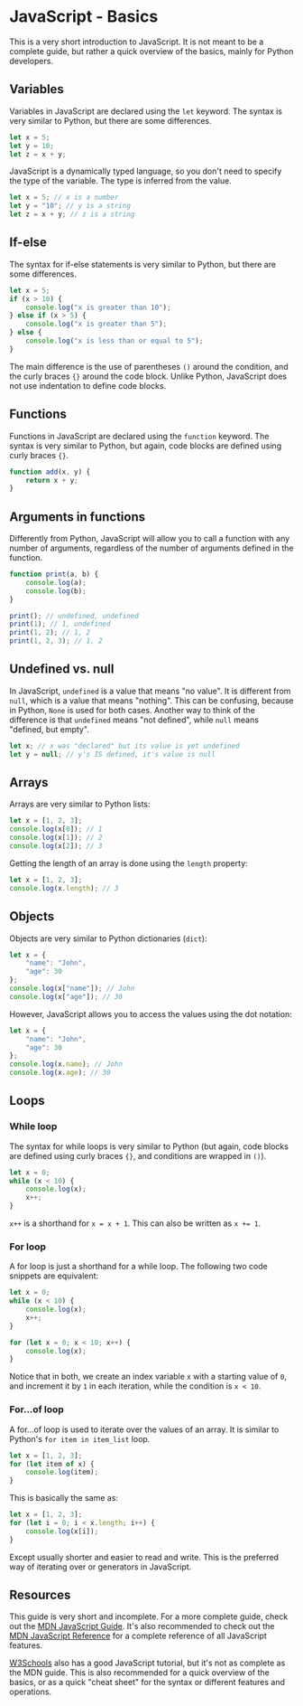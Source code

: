 # JavaScript - Basics

This is a very short introduction to JavaScript. It is not meant to be a complete guide, but rather a quick overview of the basics, mainly for Python developers.

## Variables

Variables in JavaScript are declared using the `let` keyword. The syntax is very similar to Python, but there are some differences.

```javascript
let x = 5;
let y = 10;
let z = x + y;
```

JavaScript is a dynamically typed language, so you don't need to specify the type of the variable. The type is inferred from the value.

```javascript
let x = 5; // x is a number
let y = "10"; // y is a string
let z = x + y; // z is a string
```

## If-else

The syntax for if-else statements is very similar to Python, but there are some differences.

```javascript
let x = 5;
if (x > 10) {
    console.log("x is greater than 10");
} else if (x > 5) {
    console.log("x is greater than 5");
} else {
    console.log("x is less than or equal to 5");
}
```

The main difference is the use of parentheses `()` around the condition, and the curly braces `{}` around the code block. Unlike Python, JavaScript does not use indentation to define code blocks.

## Functions

Functions in JavaScript are declared using the `function` keyword. The syntax is very similar to Python, but again, code blocks are defined using curly braces `{}`.

```javascript
function add(x, y) {
    return x + y;
}
```

## Arguments in functions

Differently from Python, JavaScript will allow you to call a function with any number of arguments, regardless of the number of arguments defined in the function.

```javascript
function print(a, b) {
    console.log(a);
    console.log(b);
}

print(); // undefined, undefined
print(1); // 1, undefined
print(1, 2); // 1, 2
print(1, 2, 3); // 1, 2
```

## Undefined vs. null

In JavaScript, `undefined` is a value that means "no value". It is different from `null`, which is a value that means "nothing". This can be confusing, because in Python, `None` is used for both cases. Another way to think of the difference is that `undefined` means "not defined", while `null` means "defined, but empty".

```javascript
let x; // x was "declared" but its value is yet undefined
let y = null; // y's IS defined, it's value is null
```

## Arrays

Arrays are very similar to Python lists:

```javascript
let x = [1, 2, 3];
console.log(x[0]); // 1
console.log(x[1]); // 2
console.log(x[2]); // 3
```

Getting the length of an array is done using the `length` property:

```javascript
let x = [1, 2, 3];
console.log(x.length); // 3
```

## Objects

Objects are very similar to Python dictionaries (`dict`):

```javascript
let x = {
    "name": "John",
    "age": 30
};
console.log(x["name"]); // John
console.log(x["age"]); // 30
```

However, JavaScript allows you to access the values using the dot notation:

```javascript
let x = {
    "name": "John",
    "age": 30
};
console.log(x.name); // John
console.log(x.age); // 30
```

## Loops

### While loop

The syntax for while loops is very similar to Python (but again, code blocks are defined using curly braces `{}`, and conditions are wrapped in `()`).

```javascript
let x = 0;
while (x < 10) {
    console.log(x);
    x++;
}
```

`x++` is a shorthand for `x = x + 1`. This can also be written as `x += 1`.

### For loop

A for loop is just a shorthand for a while loop. The following two code snippets are equivalent:

```javascript
let x = 0;
while (x < 10) {
    console.log(x);
    x++;
}
```

```javascript
for (let x = 0; x < 10; x++) {
    console.log(x);
}
```

Notice that in both, we create an index variable `x` with a starting value of `0`, and increment it by `1` in each iteration, while the condition is `x < 10`.

### For...of loop

A for...of loop is used to iterate over the values of an array. It is similar to Python's `for item in item_list` loop.

```javascript
let x = [1, 2, 3];
for (let item of x) {
    console.log(item);
}
```

This is basically the same as:

```javascript
let x = [1, 2, 3];
for (let i = 0; i < x.length; i++) {
    console.log(x[i]);
}
```

Except usually shorter and easier to read and write. This is the preferred way of iterating over or generators in JavaScript.

## Resources

This guide is very short and incomplete. For a more complete guide, check out the [MDN JavaScript Guide](https://developer.mozilla.org/en-US/docs/Web/JavaScript/Guide). It's also recommended to check out the [MDN JavaScript Reference](https://developer.mozilla.org/en-US/docs/Web/JavaScript/Reference) for a complete reference of all JavaScript features.

[W3Schools](https://www.w3schools.com/js/default.asp) also has a good JavaScript tutorial, but it's not as complete as the MDN guide. This is also recommended for a quick overview of the basics, or as a quick "cheat sheet" for the syntax or different features and operations.
